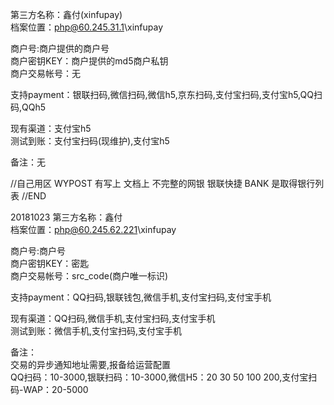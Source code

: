 第三方名称：鑫付(xinfupay)  
档案位置：php@60.245.31.1\xinfupay  
 
商户号:商户提供的商户号  
商户密钥KEY：商户提供的md5商户私钥  
商户交易帐号：无  
 
支持payment：银联扫码,微信扫码,微信h5,京东扫码,支付宝扫码,支付宝h5,QQ扫码,QQh5  
 
现有渠道：支付宝h5  
测试到账：支付宝扫码(现维护),支付宝h5  
 
备注：无  


//自己用区
WYPOST 有写上 文档上 不完整的网银 银联快捷
BANK 是取得银行列表
//END

20181023
第三方名称：鑫付  
档案位置：php@60.245.62.221\xinfupay

商户号:商户号  
商户密钥KEY：密匙  
商户交易帐号：src_code(商户唯一标识)  

支持payment：QQ扫码,银联钱包,微信手机,支付宝扫码,支付宝手机  

现有渠道：QQ扫码,微信手机,支付宝扫码,支付宝手机  
测试到账：微信手机,支付宝扫码,支付宝手机  

备注：  
交易的异步通知地址需要,报备给运营配置  
QQ扫码：10-3000,银联扫码：10-3000,微信H5：20 30 50 100 200,支付宝扫码-WAP：20-5000  